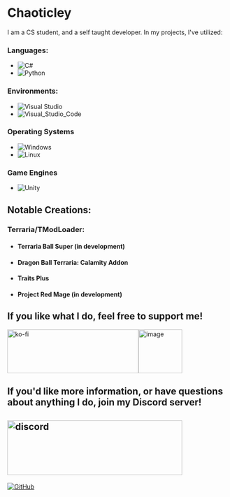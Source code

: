 # Chaoticley

I am a CS student, and a self taught developer.  In my projects, I've utilized:

### Languages:
- ![C#](https://img.shields.io/badge/C%23-873887?style=for-the-badge&logo=CSharp&logoColor=WHITE&logoWidth=20)
- ![Python](https://img.shields.io/badge/Python-3776AB?style=for-the-badge&logo=Python&logoColor=white)

### Environments:
- ![Visual Studio](https://img.shields.io/badge/Visual_Studio-C994F7?style=for-the-badge&logo=visual-studio&logoColor=WHITE)
- ![Visual_Studio_Code](https://img.shields.io/badge/Visual%20Studio%20Code-007ACC?style=for-the-badge&logo=VisualStudioCode&logoColor=white)

### Operating Systems
- ![Windows](https://img.shields.io/badge/Windows%20CMD-0078D6?style=for-the-badge&logo=Windows&logoColor=white)
- ![Linux](https://img.shields.io/badge/Linux%20CMD-FCC624?style=for-the-badge&logo=Linux&logoColor=black)

### Game Engines
- ![Unity](https://img.shields.io/badge/Unity-000000?style=for-the-badge&logo=Unity&logoColor=white)

## Notable Creations:

### Terraria/TModLoader:
- #### Terraria Ball Super (in development)
- #### Dragon Ball Terraria: Calamity Addon
- #### Traits Plus
- #### Project Red Mage (in development)

## If you like what I do, feel free to support me!

<div style="display: flex; align-items: center;">
    <a href="https://ko-fi.com/X8X2C6OO1">
        <img src="https://ko-fi.com/img/githubbutton_sm.svg?format=code" alt="ko-fi" style="width: 300px; height: 100px;" />
    </a>
    <a href="https://github.com/Chaoticley/Chaoticley/assets/116920211/29542f08-99cb-4d74-8e56-68836abc3b8a">
        <img src="https://github.com/Chaoticley/Chaoticley/assets/116920211/29542f08-99cb-4d74-8e56-68836abc3b8a" alt="image" style="width: 100px; height: 100px;" />
    </a>
</div>

## If you'd like more information, or have questions about anything I do, join my Discord server!

## [<img src="https://pbs.twimg.com/media/EjkzQwvWsAEUN3_?format=png&name=small" alt="discord" width="400" height="125"/>](https://discord.gg/terrariaballsuper)

[![GitHub](https://github-readme-stats-git-masterrstaa-rickstaa.vercel.app/api?username=chaoticley&theme=tokyonight&show_icons=true)](https://github.com/anuraghazra/github-readme-stats)

